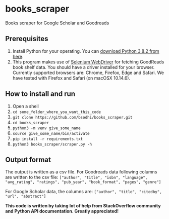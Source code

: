 # books_scraper
Books scraper for Google Scholar and Goodreads

## Prerequisites
1. Install Python for your operating. You can [download Python 3.8.2 from here](https://www.python.org/downloads/release/python-382/).
2. This program makes use of [Selenium WebDriver](https://www.selenium.dev/documentation/en/webdriver/driver_requirements/)
for fetching GoodReads book shelf data. You should have a driver installed for your
browser. Currently supported browsers are: Chrome, Firefox, Edge and Safari. We have tested with Firefox and Safari (on macOSX 10.14.6).

## How to install and run
1. Open a shell
2. `cd some_folder_where_you_want_this_code`
3. `git clone https://github.com/bsodhi/books_scraper.git`
4. `cd books_scraper`
5. `python3 -m venv give_some_name`
6. `source give_some_name/bin/activate`
7. `pip install -r requirements.txt`
8. `python3 books_scraper/scraper.py -h`

## Output format
The output is written as a csv file. For Goodreads data following columns are
written to the csv file:
`["author", "title", "isbn", "language", "avg_rating",
"ratings", "pub_year", "book_format", "pages", "genre"]`

For Google Scholar data, the columns are:
`["author", "title", "citedby", "url", "abstract"]`

**This code is written by taking lot of help from StackOverflow community and
Python API documentation. Greatly appreciated!**
